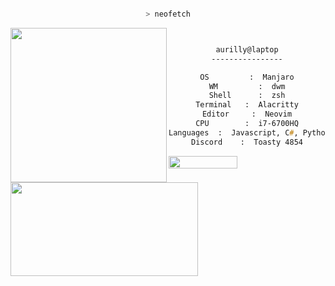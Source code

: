 
<center>

<p align="middle">

```zsh

> neofetch

```
<img src="https://i.imgur.com/HfjZ7TL.png" align="left" src="https://i.pinimg.com/originals/96/a0/fc/96a0fce84427fedab035cc02f68332a3.jpg" width="250" height="247.25">

```zsh


aurilly@laptop
----------------

OS         :  Manjaro
WM         :  dwm
Shell      :  zsh
Terminal   :  Alacritty
Editor     :  Neovim
CPU        :  i7-6700HQ
Languages  :  Javascript, C#, Python, Learning C++
Discord    :  Toasty 4854


```


<p align="left">
<img src="https://komarev.com/ghpvc/?username=aurilly&style=flat-square" width="110" height="20" ><br><br>
<img width="300" height="150" align="left" src="https://github-readme-stats.vercel.app/api?username=aurilly&show_icons=true&theme=radical" />
	
</p>

	


<p align="middle">
	


</p>
